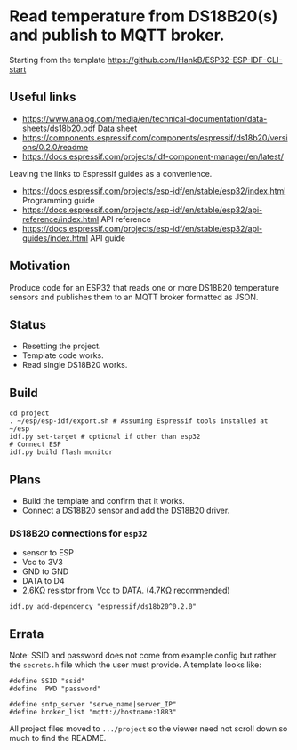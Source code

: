  # Read temperature from DS18B20(s) and publish to MQTT broker. 

Starting from the template <https://github.com/HankB/ESP32-ESP-IDF-CLI-start>

## Useful links

* <https://www.analog.com/media/en/technical-documentation/data-sheets/ds18b20.pdf> Data sheet
* <https://components.espressif.com/components/espressif/ds18b20/versions/0.2.0/readme>
* <https://docs.espressif.com/projects/idf-component-manager/en/latest/>

Leaving the links to Espressif guides as a convenience.

* <https://docs.espressif.com/projects/esp-idf/en/stable/esp32/index.html> Programming guide
* <https://docs.espressif.com/projects/esp-idf/en/stable/esp32/api-reference/index.html> API reference
* <https://docs.espressif.com/projects/esp-idf/en/stable/esp32/api-guides/index.html> API guide

## Motivation

Produce code for an ESP32 that reads one or more DS18B20 temperature sensors and publishes them to an MQTT broker formatted as JSON.

## Status

* Resetting the project.
* Template code works.
* Read single DS18B20 works.

## Build

```text
cd project
. ~/esp/esp-idf/export.sh # Assuming Espressif tools installed at ~/esp
idf.py set-target # optional if other than esp32
# Connect ESP
idf.py build flash monitor
```

## Plans

* Build the template and confirm that it works.
* Connect a DS18B20 sensor and add the DS18B20 driver.

### DS18B20 connections for `esp32`

* sensor to ESP
* Vcc to 3V3
* GND to GND
* DATA to D4
* 2.6KΩ resistor from Vcc to DATA. (4.7KΩ recommended)

```text
idf.py add-dependency "espressif/ds18b20^0.2.0" 
```

## Errata

Note: SSID and password does not come from example config but rather the `secrets.h` file which the user must provide. A template looks like:

```text
#define SSID "ssid"
#define  PWD "password"

#define sntp_server "serve_name|server_IP"
#define broker_list "mqtt://hostname:1883" 

```

All project files moved to `.../project` so the viewer need not scroll down so much to find the README.